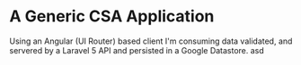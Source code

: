# A Generic CSA Application

Using an Angular (UI Router) based client I'm consuming data validated, and servered by a Laravel 5 API and persisted in a Google Datastore.
asd
